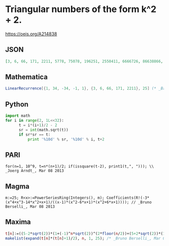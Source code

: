 # Triangular numbers of the form k^2 \+ 2\.
https://oeis.org/A214838
## JSON
```JSON
[3, 6, 66, 171, 2211, 5778, 75078, 196251, 2550411, 6666726, 86638866, 226472403, 2943171003, 7693394946, 99981175206, 261348955731, 3396416785971, 8878171099878, 115378189547778, 301596468440091, 3919462027838451, 10245401755863186, 133146330756959526, 348042063230908203]
```
## Mathematica
```Mathematica
LinearRecurrence[{1, 34, -34, -1, 1}, {3, 6, 66, 171, 2211}, 25] (* _Bruno Berselli_, Mar 08 2013 *)
```
## Python
```Python
import math
for i in range(2, 1L<<32):
      t = i*(i+1)/2 - 2
      sr = int(math.sqrt(t))
      if sr*sr == t:
          print '%10d' % sr, '%10d' % i, t+2
```
## PARI
```PARI
for(n=1, 10^9, t=n*(n+1)/2; if(issquare(t-2), print1(t,", "))); \\ _Joerg Arndt_, Mar 08 2013
```
## Magma
```Magma
m:=25; R<x>:=PowerSeriesRing(Integers(), m); Coefficients(R!(-3*(x^4+x^3-14*x^2+x+1)/((x-1)*(x^2-6*x+1)*(x^2+6*x+1)))); // _Bruno Berselli_, Mar 08 2013
```
## Maxima
```Maxima
t[n]:=((5-2*sqrt(2))*(1+(-1)^n*sqrt(2))^(2*floor(n/2))+(5+2*sqrt(2))*(1-(-1)^n*sqrt(2))^(2*floor(n/2))-2)/4$
makelist(expand(t[n]*(t[n]+1)/2), n, 1, 25); /* _Bruno Berselli_, Mar 08 2013 */
```

